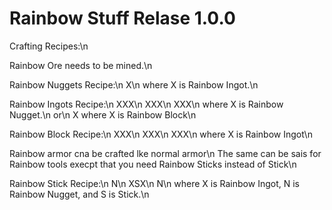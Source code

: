 # Rainbow Stuff Relase 1.0.0

Crafting Recipes:\n

Rainbow Ore needs to be mined.\n

Rainbow Nuggets Recipe:\n
X\n
where X is Rainbow Ingot.\n

Rainbow Ingots Recipe:\n
XXX\n
XXX\n
XXX\n
where X is Rainbow Nugget.\n
or\n
X where X is Rainbow Block\n

Rainbow Block Recipe:\n
XXX\n
XXX\n
XXX\n
where X is Rainbow Ingot\n

Rainbow armor cna be crafted lke normal armor\n
The same can be sais for Rainbow tools execpt that you need Rainbow Sticks instead of Stick\n

Rainbow Stick Recipe:\n
 N\n
XSX\n
 N\n
where X is Rainbow Ingot, N is Rainbow Nugget, and S is Stick.\n